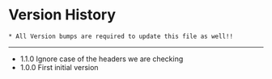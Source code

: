 Version History
====
    * All Version bumps are required to update this file as well!!
----

* 1.1.0 Ignore case of the headers we are checking
* 1.0.0 First initial version
